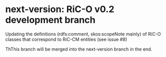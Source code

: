 ﻿# next-version: RiC-O v0.2 development branch

Updating the definitions (rdfs:comment, skos:scopeNote mainly) of RiC-O classes that correspond to RiC-CM entities (see issue #8)

ThThis branch will be  merged into the next-version branch in the end.


